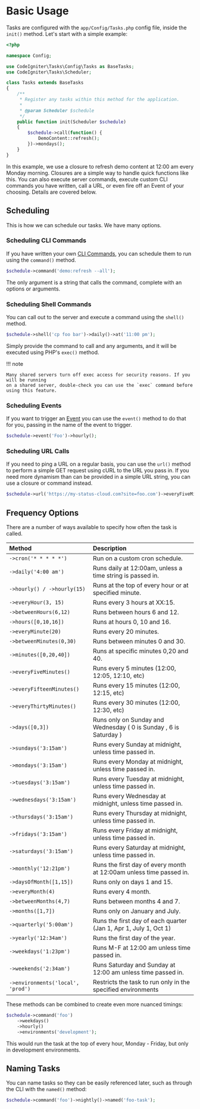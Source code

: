 # Basic Usage

Tasks are configured with the `app/Config/Tasks.php` config file, inside the `init()` method.
Let's start with a simple example:

```php
<?php

namespace Config;

use CodeIgniter\Tasks\Config\Tasks as BaseTasks;
use CodeIgniter\Tasks\Scheduler;

class Tasks extends BaseTasks
{
    /**
     * Register any tasks within this method for the application.
     *
     * @param Scheduler $schedule
     */
    public function init(Scheduler $schedule)
    {
        $schedule->call(function() {
            DemoContent::refresh();
        })->mondays();
    }
}
```

In this example, we use a closure to refresh demo content at 12:00 am every Monday morning. Closures are
a simple way to handle quick functions like this. You can also execute server commands, execute custom
CLI commands you have written, call a URL, or even fire off an Event of your choosing. Details are covered
below.

## Scheduling

This is how we can schedule our tasks. We have many options.

### Scheduling CLI Commands

If you have written your own [CLI Commands](https://codeigniter.com/user_guide/cli/cli_commands.html), you
can schedule them to run using the `command()` method.

```php
$schedule->command('demo:refresh --all');
```

The only argument is a string that calls the command, complete with an options or arguments.

### Scheduling Shell Commands

You can call out to the server and execute a command using the `shell()` method.

```php
$schedule->shell('cp foo bar')->daily()->at('11:00 pm');
```

Simply provide the command to call and any arguments, and it will be executed using PHP's `exec()` method.

!!! note

    Many shared servers turn off exec access for security reasons. If you will be running
    on a shared server, double-check you can use the `exec` command before using this feature.

### Scheduling Events

If you want to trigger an [Event](https://codeigniter.com/user_guide/extending/events.html) you can
use the `event()` method to do that for you, passing in the name of the event to trigger.

```php
$schedule->event('Foo')->hourly();
```

### Scheduling URL Calls

If you need to ping a URL on a regular basis, you can use the `url()` method to perform a simple
GET request using cURL to the URL you pass in. If you need more dynamism than can be provided in
a simple URL string, you can use a closure or command instead.

```php
$schedule->url('https://my-status-cloud.com?site=foo.com')->everyFiveMinutes();
```

## Frequency Options

There are a number of ways available to specify how often the task is called.


| Method                            | Description                                                           |
|:----------------------------------|:----------------------------------------------------------------------|
| `->cron('* * * * *')`             | Run on a custom cron schedule.                                        |
| `->daily('4:00 am')`              | Runs daily at 12:00am, unless a time string is passed in.             |
| `->hourly() / ->hourly(15)`       | Runs at the top of every hour or at specified minute.                 |
| `->everyHour(3, 15)`              | Runs every 3 hours at XX:15.                                          |
| `->betweenHours(6,12)`            | Runs between hours 6 and 12.                                          |
| `->hours([0,10,16])`              | Runs at hours 0, 10 and 16.                                           |
| `->everyMinute(20)`               | Runs every 20 minutes.                                                |
| `->betweenMinutes(0,30)`          | Runs between minutes 0 and 30.                                        |
| `->minutes([0,20,40])`            | Runs at specific minutes 0,20 and 40.                                 |
| `->everyFiveMinutes()`            | Runs every 5 minutes (12:00, 12:05, 12:10, etc)                       |
| `->everyFifteenMinutes()`         | Runs every 15 minutes (12:00, 12:15, etc)                             |
| `->everyThirtyMinutes()`          | Runs every 30 minutes (12:00, 12:30, etc)                             |
| `->days([0,3])`                   | Runs only on Sunday and Wednesday  ( 0 is Sunday , 6 is Saturday )    |
| `->sundays('3:15am')`             | Runs every Sunday at midnight, unless time passed in.                 |
| `->mondays('3:15am')`             | Runs every Monday at midnight, unless time passed in.                 |
| `->tuesdays('3:15am')`            | Runs every Tuesday at midnight, unless time passed in.                |
| `->wednesdays('3:15am')`          | Runs every Wednesday at midnight, unless time passed in.              |
| `->thursdays('3:15am')`           | Runs every Thursday at midnight, unless time passed in.               |
| `->fridays('3:15am')`             | Runs every Friday at midnight, unless time passed in.                 |
| `->saturdays('3:15am')`           | Runs every Saturday at midnight, unless time passed in.               |
| `->monthly('12:21pm')`            | Runs the first day of every month at 12:00am unless time passed in.   |
| `->daysOfMonth([1,15])`           | Runs only on days 1 and 15.                                           |
| `->everyMonth(4)`                 | Runs every 4 month.                                                   |
| `->betweenMonths(4,7)`            | Runs between months 4 and 7.                                          |
| `->months([1,7])`                 | Runs only on January and July.                                        |
| `->quarterly('5:00am')`           | Runs the first day of each quarter (Jan 1, Apr 1, July 1, Oct 1)      |
| `->yearly('12:34am')`             | Runs the first day of the year.                                       |
| `->weekdays('1:23pm')`            | Runs M-F at 12:00 am unless time passed in.                           |
| `->weekends('2:34am')`            | Runs Saturday and Sunday at 12:00 am unless time passed in.           |
| `->environments('local', 'prod')` | Restricts the task to run only in the specified environments          |


These methods can be combined to create even more nuanced timings:

```php
$schedule->command('foo')
    ->weekdays()
    ->hourly()
    ->environments('development');
```

This would run the task at the top of every hour, Monday - Friday, but only in development environments.

## Naming Tasks

You can name tasks so they can be easily referenced later, such as through the CLI with the `named()` method:

```php
$schedule->command('foo')->nightly()->named('foo-task');
```
